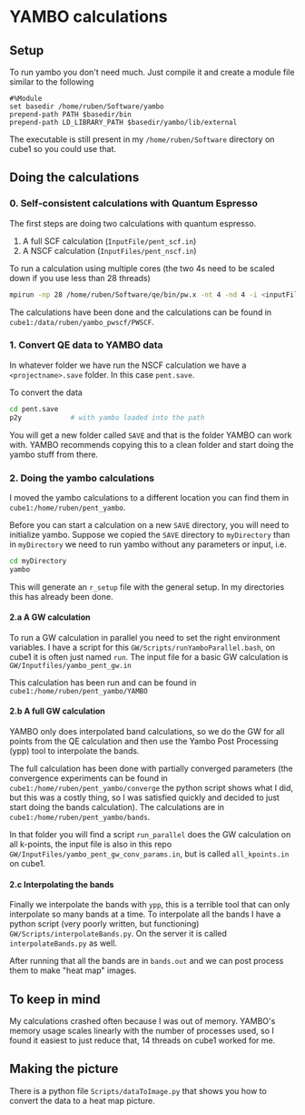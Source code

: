 # YAMBO calculations

## Setup 
To run yambo you don't need much. Just compile it and create a module file similar to the following

```text
#%Module
set basedir /home/ruben/Software/yambo
prepend-path PATH $basedir/bin
prepend-path LD_LIBRARY_PATH $basedir/yambo/lib/external
```

The executable is still present in my `/home/ruben/Software` directory on cube1 so you could use that.


## Doing the calculations

### 0. Self-consistent calculations with Quantum Espresso

The first steps are doing two calculations with quantum espresso.

1. A full SCF calculation (`InputFile/pent_scf.in`)
2. A NSCF calculation (`InputFiles/pent_nscf.in`)

To run a calculation using multiple cores (the two 4s need to be scaled down if you use less than 28 threads)

```bash
mpirun -np 28 /home/ruben/Software/qe/bin/pw.x -nt 4 -nd 4 -i <inputFile>.in
```

The calculations have been done and the calculations can be found in `cube1:/data/ruben/yambo_pwscf/PWSCF`.

### 1. Convert QE data to YAMBO data

In whatever folder we have run the NSCF calculation we have a `<projectname>.save` folder. In this case `pent.save`. 

To convert the data

```bash
cd pent.save
p2y            # with yambo loaded into the path
```

You will get a new folder called `SAVE` and that is the folder YAMBO can work with. YAMBO recommends copying this to a clean folder and start doing the yambo stuff from there. 

### 2. Doing the yambo calculations
I moved the yambo calculations to a different location you can find them in `cube1:/home/ruben/pent_yambo`.

Before you can start a calculation on a new `SAVE` directory, you will need to
initialize yambo. Suppose we copied the `SAVE` directory to `myDirectory` than
in `myDirectory` we need to run yambo without any parameters or input, i.e.

```bash
cd myDirectory
yambo
```

This will generate an `r_setup` file with the general setup. In my directories this has already been done.

#### 2.a A GW calculation
To run a GW calculation in parallel you need to set the right environment variables. I have a script for this `GW/Scripts/runYamboParallel.bash`, on cube1 it is often just named `run`. The input file for a basic GW calculation is `GW/Inputfiles/yambo_pent_gw.in`

This calculation has been run and can be found in `cube1:/home/ruben/pent_yambo/YAMBO`

#### 2.b A full GW calculation
YAMBO only does interpolated band calculations, so we do the GW for all points from the QE calculation and then use the Yambo Post Processing (ypp) tool to interpolate the bands.

The full calculation has been done with partially converged parameters (the convergence experiments can be found in `cube1:/home/ruben/pent_yambo/converge` the python script shows what I did, but this was a costly thing, so I was satisfied quickly and decided to just start doing the bands calculation). The calculations are in `cube1:/home/ruben/pent_yambo/bands`. 

In that folder you will find a script `run_parallel` does the GW calculation on all k-points, the input file is also in this repo `GW/InputFiles/yambo_pent_gw_conv_params.in`, but is called `all_kpoints.in` on cube1.

#### 2.c Interpolating the bands
Finally we interpolate the bands with `ypp`, this is a terrible tool that can only interpolate so many bands at a time. To interpolate all the bands I have a python script (very poorly written, but functioning) `GW/Scripts/interpolateBands.py`. On the server it is called `interpolateBands.py` as well. 

After running that all the bands are in `bands.out` and we can post process them to make "heat map" images. 

## To keep in mind
My calculations crashed often because I was out of memory. YAMBO's memory usage scales linearly with the number of processes used, so I found it easiest to just reduce that, 14 threads on cube1 worked for me.

## Making the picture

There is a python file `Scripts/dataToImage.py` that shows you how to convert the data to a heat map picture.